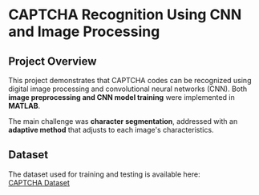 # CAPTCHA Recognition Using CNN and Image Processing

## Project Overview

This project demonstrates that CAPTCHA codes can be recognized using digital image processing and convolutional neural networks (CNN). Both **image preprocessing and CNN model training** were implemented in **MATLAB**.

The main challenge was **character segmentation**, addressed with an **adaptive method** that adjusts to each image's characteristics.

## Dataset  
The dataset used for training and testing is available here:  
[CAPTCHA Dataset](https://www.researchgate.net/publication/248380891_captcha_dataset)
